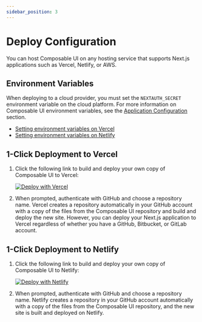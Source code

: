 ```yaml
---
sidebar_position: 3
---
```


# Deploy Configuration

You can host Composable UI on any hosting service that supports Next.js applications such as Vercel, Netlify, or AWS.

## Environment Variables

When deploying to a cloud provider, you must set the `NEXTAUTH_SECRET` environment variable on the cloud platform. For more information on Composable UI environment variables, see the [Application Configuration](../essentials/configuration.md) section.
- [Setting environment variables on Vercel](https://vercel.com/docs/concepts/projects/environment-variables)
- [Setting environment variables on Netlify](https://docs.netlify.com/environment-variables/overview/)

## 1-Click Deployment to Vercel

1. Click the following link to build and deploy your own copy of Composable UI to Vercel:

    [![Deploy with Vercel](https://vercel.com/button)](https://vercel.com/new/clone?repository-url=https%3A%2F%2Fgithub.com%2Fcomposable-com%2Fcomposable-ui&root-directory=composable-ui&project-name=composable-ui&repository-name=composable-ui&demo-title=Composable%20UI&demo-description=Open%20Source%20React%20Storefront%20for%20Composable%20Commerce&demo-url=https%3A%2F%2Fstorefront.composable.com%2F&demo-image=https%3A%2F%2Fstorefront.composable.com%2Fimg%2Fdemo_image.png&envDescription=Enter%20your%20NEXTAUTH_SECRET.&env=NEXTAUTH_SECRET&envLink=https%3A%2F%2Fnext-auth.js.org%2Fconfiguration%2Foptions%23nextauth_secret)

1. When prompted, authenticate with GitHub and choose a repository name.
Vercel creates a repository automatically in your GitHub account with a copy of the files from the Composable UI repository and build and deploy the new site. However, you can deploy your Next.js application to Vercel regardless of whether you have a GitHub, Bitbucket, or GitLab account.

## 1-Click Deployment to Netlify

1. Click the following link to build and deploy your own copy of Composable UI to  Netlify:

    [![Deploy with Netlify  ](https://www.netlify.com/img/deploy/button.svg)](https://app.netlify.com/start/deploy?repository=https://github.com/composable-com/composable-ui&base=composable-ui#PNPM_FLAGS=--shamefully-hoist)

1. When prompted, authenticate with GitHub and choose a repository name.
Netlify creates a repository in your GitHub account automatically with a copy of the files from the Composable UI repository, and the new site is built and deployed on Netlify.
